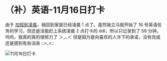 # （补）英语-11月16日打卡

由于 [加班到凌晨](./心情-解锁成就⭐加班到凌晨⭐.md)，我回到家就已经凌晨 1 点了。虽然我立马就开始了 16 号英语任务的学习，但还是没能赶上系统凌晨 2 点打卡的 ddl，所以只记录到了 59 分钟。呜呜，我真的真的很努力了 ＞︿＜ 但是因为是向喜欢的人许下的承诺，没有完成还是感到有些沮丧 ::>_<::

![11月16日打卡](https://cdn.jsdelivr.net/gh/ylsislove/image-home/test/20201117025542.jpg)